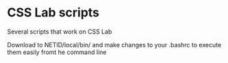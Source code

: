 # CSS Lab scripts

Several scripts that work on CSS Lab

Download to NETID/local/bin/ and make changes to your .bashrc 
to execute them easily fromt he command line

